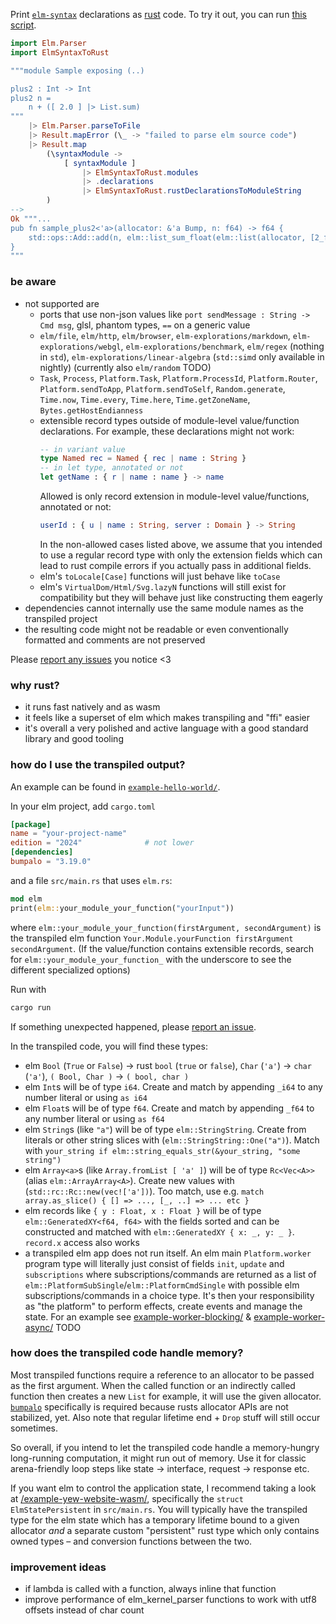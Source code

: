 Print [`elm-syntax`](https://dark.elm.dmy.fr/packages/stil4m/elm-syntax/latest/) declarations as [rust](https://www.rust-lang.org/) code.
To try it out, you can
run [this script](https://github.com/lue-bird/elm-syntax-to-rust/tree/main/node-elm-to-rust).

```elm
import Elm.Parser
import ElmSyntaxToRust

"""module Sample exposing (..)

plus2 : Int -> Int
plus2 n =
    n + ([ 2.0 ] |> List.sum)
"""
    |> Elm.Parser.parseToFile
    |> Result.mapError (\_ -> "failed to parse elm source code")
    |> Result.map
        (\syntaxModule ->
            [ syntaxModule ]
                |> ElmSyntaxToRust.modules
                |> .declarations
                |> ElmSyntaxToRust.rustDeclarationsToModuleString
        )
-->
Ok """...
pub fn sample_plus2<'a>(allocator: &'a Bump, n: f64) -> f64 {
    std::ops::Add::add(n, elm::list_sum_float(elm::list(allocator, [2_f64])))
}
"""
```

### be aware

- not supported are
    - ports that use non-json values like `port sendMessage : String -> Cmd msg`, glsl, phantom types, `==` on a generic value
    - `elm/file`, `elm/http`, `elm/browser`, `elm-explorations/markdown`, `elm-explorations/webgl`, `elm-explorations/benchmark`, `elm/regex` (nothing in `std`), `elm-explorations/linear-algebra` (`std::simd` only available in nightly) (currently also `elm/random` TODO)
    - `Task`, `Process`, `Platform.Task`, `Platform.ProcessId`, `Platform.Router`, `Platform.sendToApp`, `Platform.sendToSelf`, `Random.generate`, `Time.now`, `Time.every`, `Time.here`, `Time.getZoneName`, `Bytes.getHostEndianness`
    - extensible record types outside of module-level value/function declarations. For example, these declarations might not work:
        ```elm
        -- in variant value
        type Named rec = Named { rec | name : String }
        -- in let type, annotated or not
        let getName : { r | name : name } -> name
        ```
        Allowed is only record extension in module-level value/functions, annotated or not:
        ```elm
        userId : { u | name : String, server : Domain } -> String
        ```
        In the non-allowed cases listed above, we assume that you intended to use a regular record type with only the extension fields which can lead to rust compile errors if you actually pass in additional fields.
    - elm's `toLocale[Case]` functions will just behave like `toCase`
    - elm's `VirtualDom/Html/Svg.lazyN` functions will still exist for compatibility but they will behave just like constructing them eagerly
- dependencies cannot internally use the same module names as the transpiled project
- the resulting code might not be readable or even conventionally formatted and comments are not preserved

Please [report any issues](https://github.com/lue-bird/elm-syntax-to-rust/issues/new) you notice <3

### why rust?

- it runs fast natively and as wasm
- it feels like a superset of elm which makes transpiling and "ffi" easier
- it's overall a very polished and active language with a good standard library and good tooling

### how do I use the transpiled output?

An example can be found in [`example-hello-world/`](https://github.com/lue-bird/elm-syntax-to-rust/tree/main/example-hello-world).

In your elm project, add `cargo.toml`

```toml
[package]
name = "your-project-name"
edition = "2024"              # not lower
[dependencies]
bumpalo = "3.19.0"
```

and a file `src/main.rs` that uses `elm.rs`:

```rust
mod elm
print(elm::your_module_your_function("yourInput"))
```

where `elm::your_module_your_function(firstArgument, secondArgument)` is the transpiled elm function `Your.Module.yourFunction firstArgument secondArgument`. (If the value/function contains extensible records, search for `elm::your_module_your_function_` with the underscore to see the different specialized options)

Run with

```bash
cargo run
```

If something unexpected happened,
please [report an issue](https://github.com/lue-bird/elm-syntax-to-rust/issues/new).

In the transpiled code, you will find these types:

- elm `Bool` (`True` or `False`) → rust `bool` (`true` or `false`), `Char` (`'a'`) → `char` (`'a'`), `( Bool, Char )` → `( bool, char )`
- elm `Int`s will be of type `i64`. Create and match by appending `_i64` to any number literal or using `as i64`
- elm `Float`s will be of type `f64`. Create and match by appending `_f64` to any number literal or using `as f64`
- elm `String`s (like `"a"`) will be of type `elm::StringString`.
  Create from literals or other string slices with (`elm::StringString::One("a")`). Match with `your_string if elm::string_equals_str(&your_string, "some string")`
- elm `Array<a>`s (like `Array.fromList [ 'a' ]`) will be of type `Rc<Vec<A>>` (alias `elm::ArrayArray<A>`).
  Create new values with (`std::rc::Rc::new(vec!['a'])`). Too match, use e.g. `match array.as_slice() { [] => ..., [_, ..] => ... etc }`
- elm records like `{ y : Float, x : Float }` will be of type `elm::GeneratedXY<f64, f64>` with the fields sorted and can be constructed and matched with `elm::GeneratedXY { x: _, y: _ }`. `record.x` access also works
- a transpiled elm app does not run itself.
  An elm main `Platform.worker` program type will literally just consist of fields `init`, `update` and `subscriptions` where
  subscriptions/commands are returned as a list of `elm::PlatformSubSingle`/`elm::PlatformCmdSingle` with possible elm subscriptions/commands in a choice type.
  It's then your responsibility as "the platform" to perform effects, create events and manage the state. For an example see [example-worker-blocking/](https://github.com/lue-bird/elm-syntax-to-rust/tree/main/example-worker-blocking) & [example-worker-async/](https://github.com/lue-bird/elm-syntax-to-rust/tree/main/example-worker-async) TODO

### how does the transpiled code handle memory?

Most transpiled functions require a reference to an allocator to be passed as the first argument.
When the called function or an indirectly called function then creates a new `List` for example, it will use the given allocator.
[`bumpalo`](https://docs.rs/bumpalo/latest/bumpalo/index.html) specifically is required because rusts allocator APIs are not stabilized, yet.
Also note that regular lifetime end + `Drop` stuff will still occur sometimes.

So overall, if you intend to let the transpiled code handle a memory-hungry long-running computation, it might run out of memory.
Use it for classic arena-friendly loop steps like state → interface, request → response etc.

If you want elm to control the application state,
I recommend taking a look at [/example-yew-website-wasm/](https://github.com/lue-bird/elm-syntax-to-rust/tree/main/example-yew-website-wasm),
specifically the `struct ElmStatePersistent` in `src/main.rs`.
You will typically have the transpiled type for the elm state which has a temporary lifetime bound to a given allocator _and_ a separate custom "persistent" rust type
which only contains owned types – and conversion functions between the two.

### improvement ideas

- if lambda is called with a function, always inline that function
- improve performance of elm_kernel_parser functions to work with utf8 offsets instead of char count
